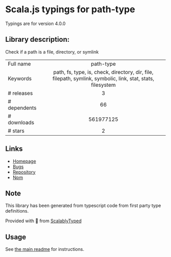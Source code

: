 
# Scala.js typings for path-type

Typings are for version 4.0.0

## Library description:
Check if a path is a file, directory, or symlink

|                    |                 |
| ------------------ | :-------------: |
| Full name          | path-type |
| Keywords           | path, fs, type, is, check, directory, dir, file, filepath, symlink, symbolic, link, stat, stats, filesystem |
| # releases         | 3 |
| # dependents       | 66 |
| # downloads        | 561977125 |
| # stars            | 2 |

## Links
- [Homepage](https://github.com/sindresorhus/path-type#readme)
- [Bugs](https://github.com/sindresorhus/path-type/issues)
- [Repository](https://github.com/sindresorhus/path-type)
- [Npm](https://www.npmjs.com/package/path-type)
    


## Note
This library has been generated from typescript code from first party type definitions.

Provided with :purple_heart: from [ScalablyTyped](https://github.com/oyvindberg/ScalablyTyped)

## Usage
See [the main readme](../../readme.md) for instructions.


